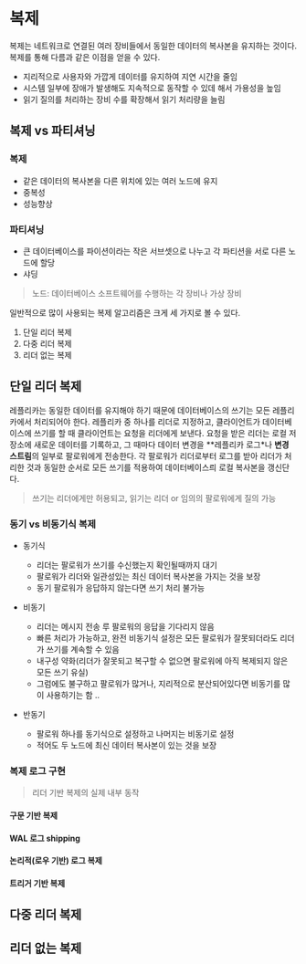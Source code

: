 # 복제
복제는 네트워크로 연결된 여러 장비들에서 동일한 데이터의 복사본을 유지하는 것이다. 
복제를 통해 다름과 같은 이점을 얻을 수 있다.
- 지리적으로 사용자와 가깝게 데이터를 유지하여 지연 시간을 줄임
- 시스템 일부에 장애가 발생해도 지속적으로 동작할 수 있데 해서 가용성을 높임
- 읽기 질의를 처리하는 장비 수를 확장해서 읽기 처리량을 늘림

## 복제 vs 파티셔닝
### 복제
- 같은 데이터의 복사본을 다른 위치에 있는 여러 노드에 유지
- 중복성
- 성능향상
### 파티셔닝
- 큰 데이터베이스를 파이션이라는 작은 서브셋으로 나누고 각 파티션을 서로 다른 노드에 할당
- 샤딩

> 노드: 데이터베이스 소프트웨어를 수행하는 각 장비나 가상 장비

일반적으로 많이 사용되는 복제 알고리즘은 크게 세 가지로 볼 수 있다. 
1. 단일 리더 복제
2. 다중 리더 복제
3. 리더 없는 복제

## 단일 리더 복제
레플리카는 동일한 데이터를 유지해야 하기 때문에 데이터베이스의 쓰기는 모든 레플리카에서 처리되어야 한다. 레플리카 중 하나를 리더로 지정하고, 
클라이언트가 데이터베이스에 쓰기를 할 때 클라이언트는 요청을 리더에게 보낸다. 요청을 받은 리더는 로컬 저장소에 새로운 데이터를 기록하고, 그 때마다 
데이터 변경을 **레플리카 로그*나 **변경 스트림**의 일부로 팔로워에게 전송한다. 각 팔로워가 리더로부터 로그를 받아 리더가 처리한 것과 동일한 순서로 
모든 쓰기를 적용하여 데이터베이스릐 로컬 복사본을 갱신단다.
> 쓰기는 리더에게만 허용되고, 읽기는 리더 or 임의의 팔로워에게 질의 가능

### 동기 vs 비동기식 복제
- 동기식 
  - 리더는 팔로워가 쓰기를 수신했는지 확인될때까지 대기
  - 팔로워가 리더와 일관성있는 최신 데이터 복사본을 가지는 것을 보장
  - 동기 팔로워가 응답하지 않는다면 쓰기 처리 불가능
  
- 비동기
  - 리더는 메시지 전송 루 팔로워의 응답을 기다리지 않음
  - 빠른 처리가 가능하고, 완전 비동기식 설정은 모든 팔로워가 잘못되더라도 리더가 쓰기를 계속할 수 있음
  - 내구성 약화(리더가 잘못되고 복구할 수 없으면 팔로워에 아직 복제되지 않은 모든 쓰기 유실)
  - 그럼에도 불구하고 팔로워가 많거나, 지리적으로 분산되어있다면 비동기를 많이 사용하기는 함 .. 
  
- 반동기
  - 팔로워 하나를 동기식으로 설정하고 나머지는 비동기로 설정
  - 적어도 두 노드에 최신 데이터 복사본이 있는 것을 보장
  
### 복제 로그 구현
> 리더 기반 복제의 실제 내부 동작
#### 구문 기반 복제
#### WAL 로그 shipping
#### 논리적(로우 기반) 로그 복제
#### 트리거 기반 복제

## 다중 리더 복제
## 리더 없는 복제
